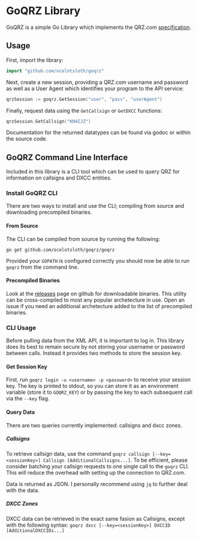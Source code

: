# GoQRZ Library

GoQRZ is a simple Go Library which implements the QRZ.com [specification](https://www.qrz.com/XML/current_spec.html).

## Usage

First, import the library:

```go
import "github.com/ocelotsloth/goqrz"
```

Next, create a new session, providing a QRZ.com username and password as well as a User Agent which identifies your program to the API service:

```go
qrzSession := goqrz.GetSession("user", "pass", "userAgent")
```

Finally, request data using the `GetCallsign` or `GetDXCC` functions:

```go
qrzSession.GetCallsign("KN4IJZ")
```

Documentation for the returned datatypes can be found via godoc or within the source code.

## GoQRZ Command Line Interface

Included in this library is a CLI tool which can be used to query QRZ for information on callsigns and DXCC entities.

### Install GoQRZ CLI

There are two ways to install and use the CLI; compiling from source and downloading precompiled binaries.

#### From Source

The CLI can be compiled from source by running the following:

```shell
go get github.com/ocelotsloth/goqrz/goqrz
```

Provided your `GOPATH` is configured correctly you should now be able to run `goqrz` from the command line.

#### Precompiled Binaries


Look at the [releases](https://github.com/ocelotsloth/goqrz/releases) page on github for downloadable binaries. This utility can be cross-compiled to most any popular archetecture in use. Open an issue if you need an additional archetecture added to the list of precompiled binaries.

### CLI Usage

Before pulling data from the XML API, it is important to log in. This library does its best to remain secure by not storing your username or password between calls. Instead it provides two methods to store the session key.

#### Get Session Key

First, run `goqrz login -u <username> -p <password>` to receive your session key. The key is printed to stdout, so you can store it as an environment variable (store it to `GOQRZ_KEY`) or by passing the key to each subsequent call via the `--key` flag.

#### Query Data

There are two queries currently implemented: callsigns and dxcc zones.

##### Callsigns

To retrieve callsign data, use the command `goqrz callsign [--key=<sessionKey>] Callsign [AdditionalCallsigns...]`. To be efficient, please consider batching your callsign requests to one single call to the `goqrz` CLI. This will reduce the overhead with setting up the connection to QRZ.com.

Data is returned as JSON. I personally recommend using `jq` to further deal with the data.

##### DXCC Zones

DXCC data can be retrieved in the exact same fasion as Callsigns, except with the following syntax: `goqrz dxcc [--key=<sessionKey>] DXCCID [AdditionalDXCCIDs...]`
